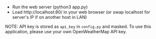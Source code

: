 - Run the web server (python3 app.py)
- Load http://localhost:80/ in your web browser (or swap localhost for server's IP if on another host in LAN)

NOTE: API key is stored as `api_key` in `config.py` and masked. To use this application, please use your own OpenWeatherMap API key.
